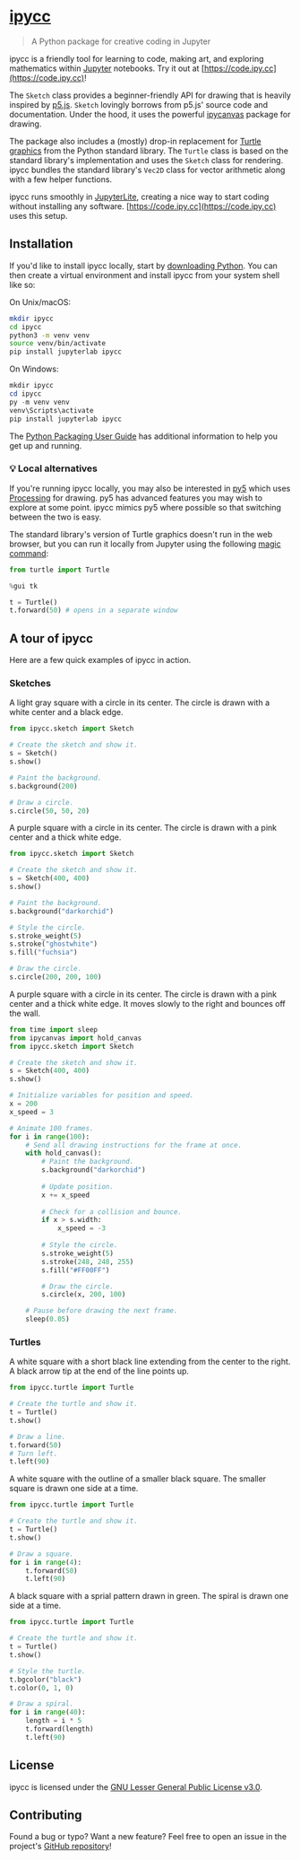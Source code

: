# [ipycc](https://ipy.cc)
> A Python package for creative coding in Jupyter

ipycc is a friendly tool for learning to code, making art, and exploring mathematics within [Jupyter](https://jupyter.org/) notebooks. Try it out at [https://code.ipy.cc](https://code.ipy.cc)!

The `Sketch` class provides a beginner-friendly API for drawing that is heavily inspired by [p5.js](https://p5js.org). `Sketch` lovingly borrows from p5.js' source code and documentation. Under the hood, it uses the powerful [ipycanvas](https://ipycanvas.readthedocs.io/en/latest/index.html) package for drawing.

The package also includes a (mostly) drop-in replacement for [Turtle graphics](https://docs.python.org/3/library/turtle.html) from the Python standard library. The `Turtle` class is based on the standard library's implementation and uses the `Sketch` class for rendering. ipycc bundles the standard library's `Vec2D` class for vector arithmetic along with a few helper functions.

ipycc runs smoothly in [JupyterLite](https://jupyterlite.readthedocs.io/en/stable/howto/index.html), creating a nice way to start coding without installing any software. [https://code.ipy.cc](https://code.ipy.cc) uses this setup.

## Installation

If you'd like to install ipycc locally, start by [downloading Python](https://www.python.org/downloads/). You can then create a virtual environment and install ipycc from your system shell like so:

On Unix/macOS:
```sh
mkdir ipycc
cd ipycc
python3 -m venv venv
source venv/bin/activate
pip install jupyterlab ipycc
```

On Windows:
```powershell
mkdir ipycc
cd ipycc
py -m venv venv
venv\Scripts\activate
pip install jupyterlab ipycc
```

The [Python Packaging User Guide](https://packaging.python.org/en/latest/tutorials/installing-packages/) has additional information to help you get up and running.

### 💡 Local alternatives

If you're running ipycc locally, you may also be interested in [py5](https://py5coding.org/) which uses [Processing](https://processing) for drawing. py5 has advanced features you may wish to explore at some point. ipycc mimics py5 where possible so that switching between the two is easy.

The standard library's version of Turtle graphics doesn't run in the web browser, but you can run it locally from Jupyter using the following [magic command](https://ipython.readthedocs.io/en/stable/interactive/magics.html#magic-gui):

```python
from turtle import Turtle

%gui tk

t = Turtle()
t.forward(50) # opens in a separate window
```

## A tour of ipycc

Here are a few quick examples of ipycc in action. 

### Sketches

A light gray square with a circle in its center. The circle is drawn with a white center and a black edge.
```python
from ipycc.sketch import Sketch

# Create the sketch and show it.
s = Sketch()
s.show()

# Paint the background.
s.background(200)

# Draw a circle.
s.circle(50, 50, 20)
```

A purple square with a circle in its center. The circle is drawn with a pink center and a thick white edge.
```python
from ipycc.sketch import Sketch

# Create the sketch and show it.
s = Sketch(400, 400)
s.show()

# Paint the background.
s.background("darkorchid")

# Style the circle.
s.stroke_weight(5)
s.stroke("ghostwhite")
s.fill("fuchsia")

# Draw the circle.
s.circle(200, 200, 100)
```

A purple square with a circle in its center. The circle is drawn with a pink center and a thick white edge. It moves slowly to the right and bounces off the wall.
```python
from time import sleep
from ipycanvas import hold_canvas
from ipycc.sketch import Sketch

# Create the sketch and show it.
s = Sketch(400, 400)
s.show()

# Initialize variables for position and speed.
x = 200
x_speed = 3

# Animate 100 frames.
for i in range(100):
    # Send all drawing instructions for the frame at once.
    with hold_canvas():
        # Paint the background.
        s.background("darkorchid")
    
        # Update position.
        x += x_speed
    
        # Check for a collision and bounce.
        if x > s.width:
            x_speed = -3
    
        # Style the circle.
        s.stroke_weight(5)
        s.stroke(248, 248, 255)
        s.fill("#FF00FF")

        # Draw the circle.
        s.circle(x, 200, 100)

    # Pause before drawing the next frame.
    sleep(0.05)
```

### Turtles

A white square with a short black line extending from the center to the right. A black arrow tip at the end of the line points up.
```python
from ipycc.turtle import Turtle

# Create the turtle and show it.
t = Turtle()
t.show()

# Draw a line.
t.forward(50)
# Turn left.
t.left(90)
```

A white square with the outline of a smaller black square. The smaller square is drawn one side at a time.
```python
from ipycc.turtle import Turtle

# Create the turtle and show it.
t = Turtle()
t.show()

# Draw a square.
for i in range(4):
    t.forward(50)
    t.left(90)
```

A black square with a sprial pattern drawn in green. The spiral is drawn one side at a time.
```python
from ipycc.turtle import Turtle

# Create the turtle and show it.
t = Turtle()
t.show()

# Style the turtle.
t.bgcolor("black")
t.color(0, 1, 0)

# Draw a spiral.
for i in range(40):
    length = i * 5
    t.forward(length)
    t.left(90)
```

## License

ipycc is licensed under the [GNU Lesser General Public License v3.0](https://choosealicense.com/licenses/lgpl-3.0/).

## Contributing

Found a bug or typo? Want a new feature? Feel free to open an issue in the project's [GitHub repository](https://github.com/nickmcintyre/ipycc)!
